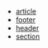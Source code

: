 - [article](/site/md/tags/article.md)
- [footer](/site/md/tags/footer.md)
- [header](/md/tags/header.md)
- [section](/md/tags/section.md)